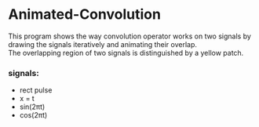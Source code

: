 # Animated-Convolution

This program shows the way convolution operator works on two signals by drawing the signals iteratively and animating their overlap.  
The overlapping region of two signals is distinguished by a yellow patch.  

### signals:
* rect pulse
* x = t
* sin(2πt)
* cos(2πt)
